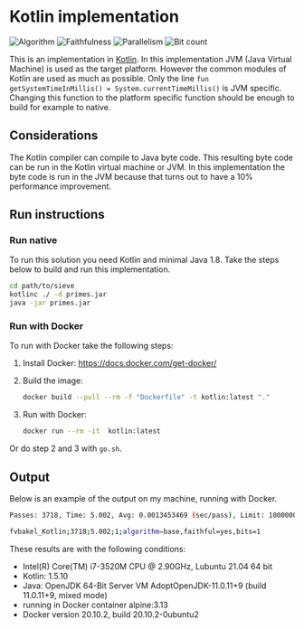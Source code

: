 # Kotlin implementation

![Algorithm](https://img.shields.io/badge/Algorithm-base-green)
![Faithfulness](https://img.shields.io/badge/Faithful-yes-green)
![Parallelism](https://img.shields.io/badge/Parallel-no-green)
![Bit count](https://img.shields.io/badge/Bits-1-green)

This is an implementation in [Kotlin](https://en.wikipedia.org/wiki/Kotlin_(programming_language)). In this implementation JVM (Java Virtual Machine) is used as the target platform. However the common modules of Kotlin are used as much as possible. Only the line `fun getSystemTimeInMillis() = System.currentTimeMillis()` is JVM specific. Changing this function to the platform specific function should be enough to build for example to native.

## Considerations

The Kotlin compiler can compile to Java byte code. This resulting byte code can be run in the Kotlin virtual machine or JVM. In this implementation the byte code is run in the JVM because that turns out to have a 10% performance improvement.

## Run instructions

### Run native

To run this solution you need Kotlin and minimal Java 1.8. Take the steps below to build and run this implementation.

```bash
cd path/to/sieve
kotlinc ./ -d primes.jar
java -jar primes.jar
```

### Run with Docker

To run with Docker take the following steps:

1. Install Docker: <https://docs.docker.com/get-docker/>
2. Build the image:

    ```bash
    docker build --pull --rm -f "Dockerfile" -t kotlin:latest "."
    ```

3. Run with Docker:

    ```bash
    docker run --rm -it  kotlin:latest 
    ```

Or do step 2 and 3 with `go.sh`.

## Output

Below is an example of the output on my machine, running with Docker.

```bash
Passes: 3718, Time: 5.002, Avg: 0.0013453469 (sec/pass), Limit: 1000000, Count: 78498, Valid: true

fvbakel_Kotlin;3718;5.002;1;algorithm=base,faithful=yes,bits=1
```

These results are with the following conditions:

- Intel(R) Core(TM) i7-3520M CPU @ 2.90GHz, Lubuntu 21.04 64 bit
- Kotlin: 1.5.10
- Java: OpenJDK 64-Bit Server VM AdoptOpenJDK-11.0.11+9 (build 11.0.11+9, mixed mode)
- running in Docker container alpine:3.13
- Docker version 20.10.2, build 20.10.2-0ubuntu2

